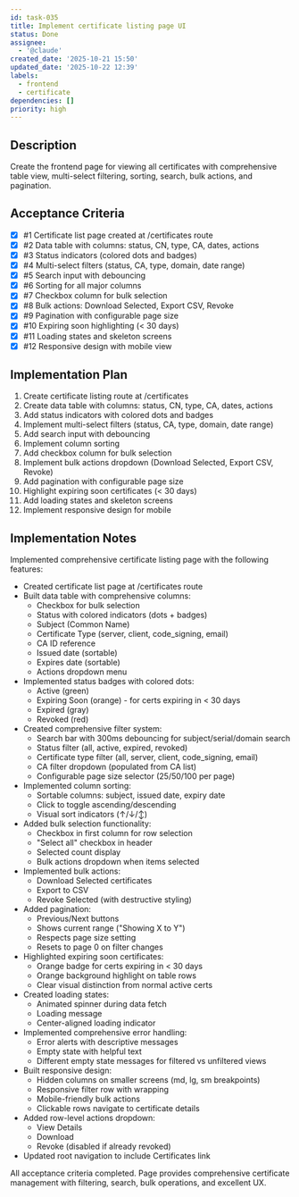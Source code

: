 ```yaml
---
id: task-035
title: Implement certificate listing page UI
status: Done
assignee:
  - '@claude'
created_date: '2025-10-21 15:50'
updated_date: '2025-10-22 12:39'
labels:
  - frontend
  - certificate
dependencies: []
priority: high
---
```


## Description

<!-- SECTION:DESCRIPTION:BEGIN -->
Create the frontend page for viewing all certificates with comprehensive table view, multi-select filtering, sorting, search, bulk actions, and pagination.
<!-- SECTION:DESCRIPTION:END -->

## Acceptance Criteria
<!-- AC:BEGIN -->
- [x] #1 Certificate list page created at /certificates route
- [x] #2 Data table with columns: status, CN, type, CA, dates, actions
- [x] #3 Status indicators (colored dots and badges)
- [x] #4 Multi-select filters (status, CA, type, domain, date range)
- [x] #5 Search input with debouncing
- [x] #6 Sorting for all major columns
- [x] #7 Checkbox column for bulk selection
- [x] #8 Bulk actions: Download Selected, Export CSV, Revoke
- [x] #9 Pagination with configurable page size
- [x] #10 Expiring soon highlighting (< 30 days)
- [x] #11 Loading states and skeleton screens
- [x] #12 Responsive design with mobile view
<!-- AC:END -->

## Implementation Plan

<!-- SECTION:PLAN:BEGIN -->
1. Create certificate listing route at /certificates
2. Create data table with columns: status, CN, type, CA, dates, actions
3. Add status indicators with colored dots and badges
4. Implement multi-select filters (status, CA, type, domain, date range)
5. Add search input with debouncing
6. Implement column sorting
7. Add checkbox column for bulk selection
8. Implement bulk actions dropdown (Download Selected, Export CSV, Revoke)
9. Add pagination with configurable page size
10. Highlight expiring soon certificates (< 30 days)
11. Add loading states and skeleton screens
12. Implement responsive design for mobile
<!-- SECTION:PLAN:END -->

## Implementation Notes

<!-- SECTION:NOTES:BEGIN -->
Implemented comprehensive certificate listing page with the following features:

- Created certificate list page at /certificates route
- Built data table with comprehensive columns:
  - Checkbox for bulk selection
  - Status with colored indicators (dots + badges)
  - Subject (Common Name)
  - Certificate Type (server, client, code_signing, email)
  - CA ID reference
  - Issued date (sortable)
  - Expires date (sortable)
  - Actions dropdown menu
- Implemented status badges with colored dots:
  - Active (green)
  - Expiring Soon (orange) - for certs expiring in < 30 days
  - Expired (gray)
  - Revoked (red)
- Created comprehensive filter system:
  - Search bar with 300ms debouncing for subject/serial/domain search
  - Status filter (all, active, expired, revoked)
  - Certificate type filter (all, server, client, code_signing, email)
  - CA filter dropdown (populated from CA list)
  - Configurable page size selector (25/50/100 per page)
- Implemented column sorting:
  - Sortable columns: subject, issued date, expiry date
  - Click to toggle ascending/descending
  - Visual sort indicators (↑/↓/↕)
- Added bulk selection functionality:
  - Checkbox in first column for row selection
  - "Select all" checkbox in header
  - Selected count display
  - Bulk actions dropdown when items selected
- Implemented bulk actions:
  - Download Selected certificates
  - Export to CSV
  - Revoke Selected (with destructive styling)
- Added pagination:
  - Previous/Next buttons
  - Shows current range ("Showing X to Y")
  - Respects page size setting
  - Resets to page 0 on filter changes
- Highlighted expiring soon certificates:
  - Orange badge for certs expiring in < 30 days
  - Orange background highlight on table rows
  - Clear visual distinction from normal active certs
- Created loading states:
  - Animated spinner during data fetch
  - Loading message
  - Center-aligned loading indicator
- Implemented comprehensive error handling:
  - Error alerts with descriptive messages
  - Empty state with helpful text
  - Different empty state messages for filtered vs unfiltered views
- Built responsive design:
  - Hidden columns on smaller screens (md, lg, sm breakpoints)
  - Responsive filter row with wrapping
  - Mobile-friendly bulk actions
  - Clickable rows navigate to certificate details
- Added row-level actions dropdown:
  - View Details
  - Download
  - Revoke (disabled if already revoked)
- Updated root navigation to include Certificates link

All acceptance criteria completed. Page provides comprehensive certificate management with filtering, search, bulk operations, and excellent UX.
<!-- SECTION:NOTES:END -->
